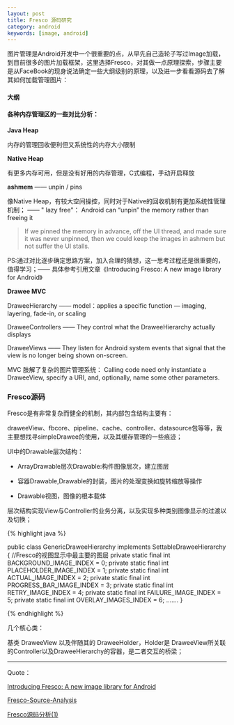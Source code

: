 ```yaml
---
layout: post
title: Fresco 源码研究
category: android
keywords: [image, android]
---
```


图片管理是Android开发中一个很重要的点，从早先自己造轮子写过Image加载，到目前很多的图片加载框架，这里选择Fresco，对其做一点原理探索，步骤主要是从FaceBook的现身说法确定一些大纲级别的原理，以及进一步看看源码去了解其如何加载管理图片：


#### 大纲

####  各种内存管理区的一些对比分析：

**Java Heap**

内存的管理回收便利但又系统性的内存大小限制

**Native Heap**

有更多内存可用，但是没有好用的内存管理，C式编程，手动开启释放

**ashmem**   —— unpin / pins    

像Native Heap，有较大空间操控，同时对于Native的回收机制有更加系统性管理机制； —— " lazy free"： Android can “unpin” the memory rather than freeing it


>   If we pinned the memory in advance, off the UI thread, and made sure it was never unpinned, then we could keep the images in ashmem but not suffer the UI stalls.

PS:通过对比逐步确定思路方案，加入合理的猜想，这一思考过程还是很重要的，值得学习；—— 具体参考引用文章《Introducing Fresco: A new image library for Android》

**Drawee MVC**

DraweeHierarchy —— model：applies a specific function — imaging, layering, fade-in, or scaling

DraweeControllers —— They control what the DraweeHierarchy actually displays

DraweeViews —— They listen for Android system events that signal that the view is no longer being shown on-screen.

MVC 肢解了复杂的图片管理系统： Calling code need only instantiate a DraweeView, specify a URI, and, optionally, name some other parameters.


###  Fresco源码

Fresco是有非常复杂而健全的机制，其内部包含结构主要有：

draweeView、fbcore、pipeline、cache、controller、datasource包等等，我主要想找寻simpleDrawee的使用，以及其缓存管理的一些痕迹；


UI中的Drawable层次结构：

*  ArrayDrawable层次Drawable:构件图像层次，建立图层

*  容器Drawable,Drawable的封装，图片的处理变换如旋转缩放等操作

*  Drawable视图，图像的根本载体

层次结构实现View与Controller的业务分离，以及实现多种类别图像显示的过渡以及切换；

{% highlight java %}

public class GenericDraweeHierarchy implements SettableDraweeHierarchy {
        //Fresco的视图显示中最主要的图层
        private static final int BACKGROUND_IMAGE_INDEX = 0;
        private static final int PLACEHOLDER_IMAGE_INDEX = 1;
        private static final int ACTUAL_IMAGE_INDEX = 2;
        private static final int PROGRESS_BAR_IMAGE_INDEX = 3;
        private static final int RETRY_IMAGE_INDEX = 4;
        private static final int FAILURE_IMAGE_INDEX = 5;
        private static final int OVERLAY_IMAGES_INDEX = 6;
        .......
      }

{% endhighlight %}

几个核心类：

基类 DraweeView 以及伴随其的 DraweeHolder，Holder是 DraweeView所关联的Controller以及DraweeHierarchy的容器，是二者交互的桥梁；



---

Quote：

[Introducing Fresco: A new image library for Android](https://code.facebook.com/posts/366199913563917/introducing-fresco-a-new-image-library-for-android/)

[Fresco-Source-Analysis](https://github.com/desmond1121/Fresco-Source-Analysis)

[Fresco源码分析(1)](http://blog.desmondyao.com/2016/04/18/fresco-1-drawable/)
